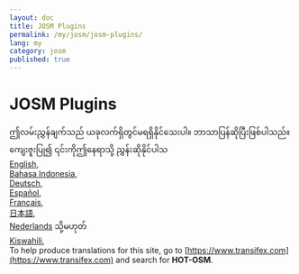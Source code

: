 ```yaml
---
layout: doc
title: JOSM Plugins
permalink: /my/josm/josm-plugins/
lang: my
category: josm
published: true
---
```


JOSM Plugins
=============================  

ဤလမ်းညွှန်ချက်သည် ယခုလက်ရှိတွင်မရရှိနိုင်သေးပါ။ ဘာသာပြန်ဆိုပြီးဖြစ်ပါသည်။ ကျေးဇူးပြု၍ ၎င်းကိုဤနေရာသို့ ညွှန်းဆိုနိုင်ပါသ  
[English](/en/josm/josm-plugins/),  
[Bahasa Indonesia](/bi/josm/josm-plugins/),  <!--
[Czech](/cs/josm/josm-plugins/),-->   
[Deutsch](/de/josm/josm-plugins/),  
[Español](/es/josm/josm-plugins/),  <!--
[فارسی](/fa/josm/josm-plugins/),  
-->  
[Français](/fr/josm/josm-plugins/),  <!--
[Hrvatski](/hr/josm/josm-plugins/),  
[Italiano](/it/josm/josm-plugins/),-->  
[日本語](/ja/josm/josm-plugins/),  <!--
[Norsk](/nb/josm/josm-plugins/),-->  
[Nederlands](/nl/josm/josm-plugins/) သို့မဟုတ်    <!--
[Português](/pt/josm/josm-plugins/),  
[Русский](/ru/josm/josm-plugins/),-->  
[Kiswahili](/sw/josm/josm-plugins/),  <!--
[Українська](/uk/josm/josm-plugins/). 
[简体中文](/zh/josm/josm-plugins/).-->  
To help produce translations for this site, go to [https://www.transifex.com](https://www.transifex.com) and search for **HOT-OSM**.

